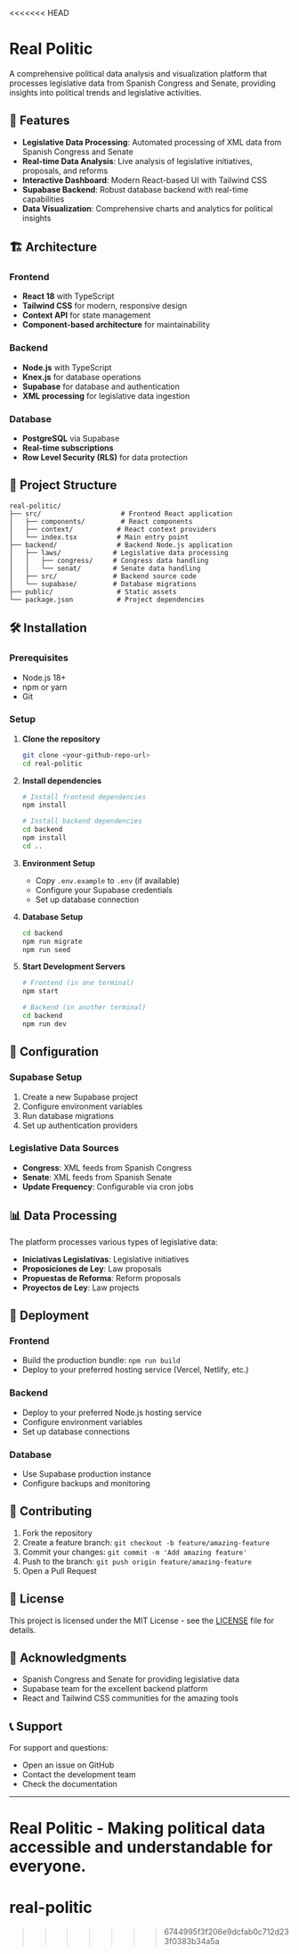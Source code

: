 <<<<<<< HEAD
# Real Politic

A comprehensive political data analysis and visualization platform that processes legislative data from Spanish Congress and Senate, providing insights into political trends and legislative activities.

## 🚀 Features

- **Legislative Data Processing**: Automated processing of XML data from Spanish Congress and Senate
- **Real-time Data Analysis**: Live analysis of legislative initiatives, proposals, and reforms
- **Interactive Dashboard**: Modern React-based UI with Tailwind CSS
- **Supabase Backend**: Robust database backend with real-time capabilities
- **Data Visualization**: Comprehensive charts and analytics for political insights

## 🏗️ Architecture

### Frontend
- **React 18** with TypeScript
- **Tailwind CSS** for modern, responsive design
- **Context API** for state management
- **Component-based architecture** for maintainability

### Backend
- **Node.js** with TypeScript
- **Knex.js** for database operations
- **Supabase** for database and authentication
- **XML processing** for legislative data ingestion

### Database
- **PostgreSQL** via Supabase
- **Real-time subscriptions**
- **Row Level Security (RLS)** for data protection

## 📁 Project Structure

```
real-politic/
├── src/                    # Frontend React application
│   ├── components/         # React components
│   ├── context/           # React context providers
│   └── index.tsx          # Main entry point
├── backend/               # Backend Node.js application
│   ├── laws/             # Legislative data processing
│   │   ├── congress/     # Congress data handling
│   │   └── senat/        # Senate data handling
│   ├── src/              # Backend source code
│   └── supabase/         # Database migrations
├── public/                # Static assets
└── package.json           # Project dependencies
```

## 🛠️ Installation

### Prerequisites
- Node.js 18+ 
- npm or yarn
- Git

### Setup

1. **Clone the repository**
   ```bash
   git clone <your-github-repo-url>
   cd real-politic
   ```

2. **Install dependencies**
   ```bash
   # Install frontend dependencies
   npm install
   
   # Install backend dependencies
   cd backend
   npm install
   cd ..
   ```

3. **Environment Setup**
   - Copy `.env.example` to `.env` (if available)
   - Configure your Supabase credentials
   - Set up database connection

4. **Database Setup**
   ```bash
   cd backend
   npm run migrate
   npm run seed
   ```

5. **Start Development Servers**
   ```bash
   # Frontend (in one terminal)
   npm start
   
   # Backend (in another terminal)
   cd backend
   npm run dev
   ```

## 🔧 Configuration

### Supabase Setup
1. Create a new Supabase project
2. Configure environment variables
3. Run database migrations
4. Set up authentication providers

### Legislative Data Sources
- **Congress**: XML feeds from Spanish Congress
- **Senate**: XML feeds from Spanish Senate
- **Update Frequency**: Configurable via cron jobs

## 📊 Data Processing

The platform processes various types of legislative data:

- **Iniciativas Legislativas**: Legislative initiatives
- **Proposiciones de Ley**: Law proposals
- **Propuestas de Reforma**: Reform proposals
- **Proyectos de Ley**: Law projects

## 🚀 Deployment

### Frontend
- Build the production bundle: `npm run build`
- Deploy to your preferred hosting service (Vercel, Netlify, etc.)

### Backend
- Deploy to your preferred Node.js hosting service
- Configure environment variables
- Set up database connections

### Database
- Use Supabase production instance
- Configure backups and monitoring

## 🤝 Contributing

1. Fork the repository
2. Create a feature branch: `git checkout -b feature/amazing-feature`
3. Commit your changes: `git commit -m 'Add amazing feature'`
4. Push to the branch: `git push origin feature/amazing-feature`
5. Open a Pull Request

## 📝 License

This project is licensed under the MIT License - see the [LICENSE](LICENSE) file for details.

## 🙏 Acknowledgments

- Spanish Congress and Senate for providing legislative data
- Supabase team for the excellent backend platform
- React and Tailwind CSS communities for the amazing tools

## 📞 Support

For support and questions:
- Open an issue on GitHub
- Contact the development team
- Check the documentation

---

**Real Politic** - Making political data accessible and understandable for everyone. 
=======
# real-politic
>>>>>>> 6744995f3f206e9dcfab0c712d233f0383b34a5a
